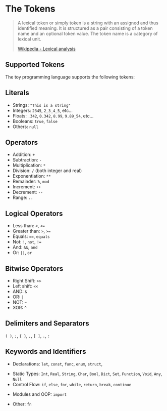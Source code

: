 # The Tokens

> A lexical token or simply token is a string with an assigned and thus identified meaning. It is structured as a pair consisting of a token name and an optional token value. The token name is a category of lexical unit.
>
> [Wikipedia - Lexical analysis](https://en.wikipedia.org/wiki/Lexical_analysis#Token)

## Supported Tokens
The toy programming language supports the following tokens:

## Literals
- Strings: `"This is a string"`
- Integers: `2345`, `2_3_4_5`, etc...
- Floats: `.342`, `0.342`, `8.99`, `9.89_54`, etc...
- Booleans: `true`, `false`
- Others: `null`

## Operators
- Addition: `+`
- Subtraction: `-`
- Multiplication: `*`
- Division: `/` (both integer and real)
- Exponentiation: `**`
- Remainder: `%`, `mod`
- Increment: `++`
- Decrement: `--`
- Range: `..`

## Logical Operators
- Less than: `<`, `<=`
- Greater than: `>`, `>=`
- Equals: `==`, `equals`
- Not: `!`, `not`, `!=`
- And: `&&`, `and`
- Or: `||`, `or`
<!-- - Type Checking: `is` -->
<!-- - Type Casting: `as` -->

## Bitwise Operators
- Right Shift: `>>`
- Left shift: `<<`
- AND: `&`
- OR: `|`
- NOT: `~`
- XOR: `^`

## Delimiters and Separators
`( )`, `;`, `{ }`, `,`, `[ ]`, `.`, `:`

## Keywords and Identifiers
- Declarations: `let`, `const`, `func`, `enum`, `struct`,
<!-- - Declarations: `let`, `const`, `func`, `class`, `enum`, `struct`, `interface` -->
- Static Types: `Int`, `Real`, `String`, `Char`, `Bool`, `Dict`, `Set`, `Function`, `Void`, `Any`, `Null`
- Control Flow: `if`, `else`, `for`, `while`, `return`, `break`, `continue`
<!-- - Logic Flow: `if`, `else`, `for`, `while`, `loop`, `break`, `continue` -->
- Modules and OOP: `import`
<!-- - Modules and OOP: `import`, `export`, `new`, `init`, `final`, `public`, `private`, `static`, `abstract`, `self`, `instanceof`, `implements`,
`extends`, `override`, `optional` -->
- Other: `fn`
<!-- - Other: `fn`, `async`, `await`, `yield` -->